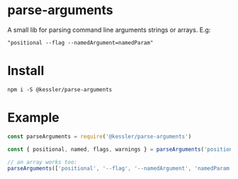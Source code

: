 # parse-arguments
A small lib for parsing command line arguments strings or arrays. E.g:

```"positional --flag --namedArgument=namedParam"```

# Install
```
npm i -S @kessler/parse-arguments
```

# Example
```js
const parseArguments = require('@kessler/parse-arguments')

const { positional, named, flags, warnings } = parseArguments('positional --flag --named1 val1 --named2=val2')

// an array works too:
parseArguments(['positional', '--flag', '--namedArgument', 'namedParam'])
```